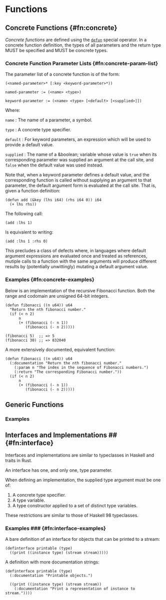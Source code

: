 # Functions

## Concrete Functions {#fn:concrete}

*Concrete functions* are defined using the [`defun`](#op:defun) special
operator. In a concrete function definition, the types of all parameters and the
return type MUST be specified and MUST be concrete types.

### Concrete Function Parameter Lists {#fn:concrete-param-list}

The parameter list of a concrete function is of the form:

```
(<named-parameter>* [:key <keyword-parameter>*))

named-parameter := (<name> <type>)

keyword-parameter := (<name> <type> [<default> [<supplied>]])
```

Where:

`name`
: The name of a parameter, a symbol.

`type`
: A concrete type specifier.

`default`
: For keyword parameters, an expression which will be used to provide a default
  value.

`supplied`
: The name of a &boolean; variable whose value is `true` when its corresponding
  parameter was supplied an argument at the call site, and `false` when the
  default value was used instead.

Note that, when a keyword parameter defines a default value, and the
corresponding function is called without supplying an argument to that
parameter, the default argument form is evaluated at the call site. That is,
given a function definition:

```
(defun add (&key (lhs i64) (rhs i64 0)) i64
  (+ lhs rhs))
```

The following call:

```
(add :lhs 1)
```

Is equivalent to writing:

```
(add :lhs 1 :rhs 0)
```

This precludes a class of defects where, in languages where default argument
expressions are evaluated once and treated as references, mutiple calls to a
function with the same arguments will produce different results by (potentially
unwittingly) mutating a default argument value.

### Examples {#fn:concrete-examples}

Below is an implementation of the recursive Fibonacci function. Both the range
and codomain are unsigned 64-bit integers.

```
(defun fibonacci ((n u64)) u64
  "Return the nth fibonacci number."
  (if (< n 2)
      n
      (+ (fibonacci (- n 1))
         (fibonacci (- n 2)))))

(fibonacci 5)  ;; => 5
(fibonacci 30) ;; => 832040
```

A more extensively documented, equivalent function:

```
(defun fibonacci ((n u64)) u64
  (:documentation "Return the nth fibonacci number."
    (:param n "The index in the sequence of Fibonacci numbers.")
    (:return "The corresponding Fibonacci number."))
  (if (< n 2)
      n
      (+ (fibonacci (- n 1))
         (fibonacci (- n 2)))))
```

## Generic Functions

### Examples

## Interfaces and Implementations ## {#fn:interface}

Interfaces and implementations are similar to typeclasses in Haskell and traits
in Rust.

An interface has one, and only one, type parameter.

When defining an implementation, the supplied type argument must be one of:

1. A concrete type specifier.
2. A type variable.
3. A type constructor applied to a set of distinct type variables.

These restrictions are similar to those of Haskell 98 typeclasses.

### Examples ### {#fn:interface-examples}

A bare definition of an interface for objects that can be printed to a stream:

```
(definterface printable (type)
  ((print ((instance type) (stream stream)))))
```

A definition with more documentation strings:

```
(definterface printable (type)
  (:documentation "Printable objects.")

  ((print ((instance type) (stream stream))
    (:documentation "Print a representation of instance to stream."))))
```
